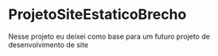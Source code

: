 # ProjetoSiteEstaticoBrecho
Nesse projeto eu deixei como base para um futuro projeto de desenvolvimento de site
